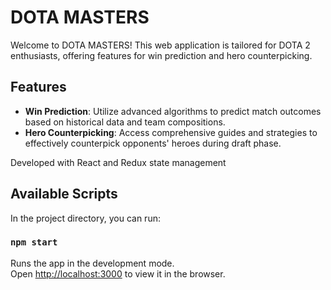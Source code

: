 # DOTA MASTERS

Welcome to DOTA MASTERS! This web application is tailored for DOTA 2 enthusiasts, offering features for win prediction and hero counterpicking.

## Features

- **Win Prediction**: Utilize advanced algorithms to predict match outcomes based on historical data and team compositions.
- **Hero Counterpicking**: Access comprehensive guides and strategies to effectively counterpick opponents' heroes during draft phase.

Developed with React and Redux state management


## Available Scripts

In the project directory, you can run:

### `npm start`

Runs the app in the development mode.\
Open [http://localhost:3000](http://localhost:3000) to view it in the browser.


